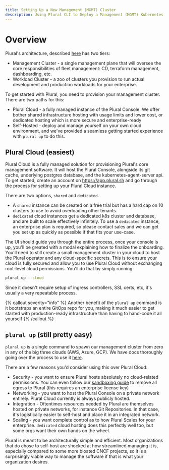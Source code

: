 ```yaml
---
title: Setting Up a New Management (MGMT) Cluster
description: Using Plural CLI to Deploy a Management (MGMT) Kubernetes Cluster
---
```


# Overview

Plural's architecture, described [here](/deployments/architecture) has two tiers:

* Management Cluster - a single management plane that will oversee the core responsibilities of fleet management: CD, terraform management, dashboarding, etc.
* Workload Cluster - a zoo of clusters you provision to run actual development and production workloads for your enterprise.

To get started with Plural, you need to provision your management cluster. There are two paths for this:

* Plural Cloud - a fully managed instance of the Plural Console.  We offer bother shared infrastructure hosting with usage limits and lower cost, or dedicated hosting which is more secure and enterprise-ready
* Self-Hosted - deploy and manage yourself on your own cloud environment, and we've provided a seamless getting started experience with `plural up` to do this.

## Plural Cloud (easiest)

Plural Cloud is a fully managed solution for provisioning Plural's core management software.  It will host the Plural Console, alongside its git cache, underlying postgres database, and the kubernetes-agent-server api.  To get started, create an account on https://app.plural.sh and go through the process for setting up your Plural Cloud instance.

There are two options, `shared` and `dedicated`.  
* A `shared` instance can be created on a free trial but has a hard cap on 10 clusters to use to avoid overloading other tenants.  
* `dedicated` cloud instances get a dedicated k8s cluster and database, and are built to scale effectively infinitely.  To use a `dedicated` instance, an enterprise plan is required, so please contact sales and we can get you set up as quickly as possible if that fits your use-case.

The UI should guide you through the entire process, once your console is up, you'll be greated with a modal explaining how to finalize the onboarding.  You'll need to still create a small management cluster in your cloud to host the Plural operator and any cloud-specific secrets.  This is to ensure your cloud is fully secured and allow you to use Plural Cloud without exchanging root-level cloud permissions.  You'll do that by simply running:

```sh
plural up --cloud
```

Since it doesn't require setup of ingress controllers, SSL certs, etc, it's usually a very repeatable process.

{% callout severity="info" %}
Another benefit of the `plural up` command is it bootstraps an entire GitOps repo for you, making it much easier to get started with production-ready infrastructure than having to hand-code it all yourself
{% /callout %}

## `plural up` (still pretty easy)

`plural up` is a single command to spawn our management cluster from zero in any of the big three clouds (AWS, Azure, GCP).  We have docs thoroughly going over the process to use it [here](/deployments/cli-quickstart).

There are a few reasons you'd consider using this over Plural Cloud:

* Security - you want to ensure Plural hosts absolutely no cloud-related permissions.  You can even follow our [sandboxing guide](/deployments/sandboxing) to remove all egress to Plural (this requires an enterprise license key)
* Networking - you want to host the Plural Console on a private network entirely.  Plural Cloud currently is always publicly hosted.
* Integration - Oftentimes resources needed by Plural are themselves hosted on private networks, for instance Git Repositories.  In that case, it's logistically easier to self-host and place it in an integrated network. 
* Scaling - you want complete control as to how Plural Scales for your enterprise.  `dedicated` cloud hosting does this perfectly well too, but some orgs want their own hands on the wheel.

Plural is meant to be architecturally simple and efficient.  Most organizations that do chose to self-host are shocked at how streamlined managing it is, especially compared to some more bloated CNCF projects, so it is a surprisingly viable way to manage the software if that is what your organization desires.